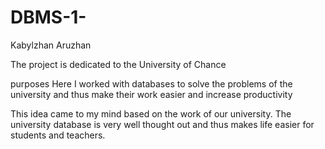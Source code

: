 # DBMS-1-
Kabylzhan Aruzhan

The project is dedicated to the University of Chance

purposes
Here I worked with databases to solve the problems of the university and thus make their work easier and increase productivity



This idea came to my mind based on the work of our university. The university database is very well thought out and thus makes life easier for students and teachers.
